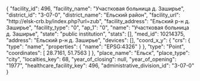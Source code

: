 {
    "facility_id": 496,
    "facility_name": "Участковая больница д. Заширье",
    "district_id": "3-07-0",
    "district_name": "Ельский район",
    "facility_url": "http:\/\/elsk-crb.by\/index.php?url=zub",
    "facility_address": "Ельский р-н д. Заширье",
    "facility_type": "0",
    "ap_1": "0",
    "name": "Участковая больница д. Заширье",
    "state": "public institution",
    "stats": [],
    "med_id": 10214375,
    "address": "Ельский р-н д. Заширье",
    "devices": [],
    "coord_x_y": {
        "crs": {
            "type": "name",
            "properties": {
                "name": "EPSG:4326"
            }
        },
        "type": "Point",
        "coordinates": [
            28.7161,
            51.7563
        ]
    },
    "place_name": "Ельск",
    "place_type": "city",
    "localties_key": 68,
    "year_of_closing": null,
    "year_of_opening": "1977",
    "healthcare_facility_key": 496,
    "administrative_division_id": "3-07-0"
}
